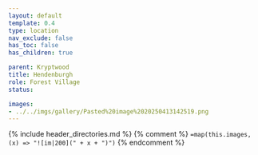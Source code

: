 ```yaml
---
layout: default
template: 0.4
type: location
nav_exclude: false
has_toc: false
has_children: true

parent: Kryptwood
title: Hendenburgh
role: Forest Village
status: 

images: 
- ../../imgs/gallery/Pasted%20image%2020250413142519.png
---
```


{% include header_directories.md %}
{% comment %}
`=map(this.images, (x) => "![im|200](" + x + ")")`
{% endcomment %}